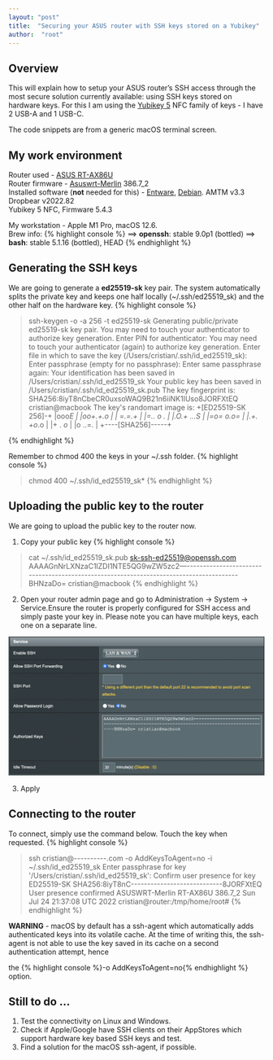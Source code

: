 ```yaml
---
layout: "post"
title:  "Securing your ASUS router with SSH keys stored on a Yubikey"
author:  "root"
---
```


## Overview

This will explain how to setup your ASUS router’s SSH access through the most secure solution currently available: using SSH keys stored on hardware keys. For this I am using the [Yubikey 5](https://www.yubico.com/products/yubikey-5-overview/) NFC family of keys - I have 2 USB-A and 1 USB-C.

The code snippets are from a generic macOS terminal screen.


## My work environment

Router used - [ASUS RT-AX86U](https://www.asus.com/Networking-IoT-Servers/WiFi-Routers/ASUS-Gaming-Routers/RT-AX86U/)
<br>Router firmware - [Asuswrt-Merlin](https://www.asuswrt-merlin.net) 386.7_2
<br>Installed software (**not** needed for this) - [Entware](https://hqt.ro/how-to-install-new-generation-entware/), [Debian](https://hqt.ro/how-to-install-debian-stretch-arm/). AMTM v3.3
<br>Dropbear v2022.82
<br>Yubikey 5 NFC, Firmware 5.4.3

My workstation - Apple M1 Pro, macOS 12.6. 
<br>Brew info:
{% highlight console %}
==> **openssh**: stable 9.0p1 (bottled)
==> **bash**: stable 5.1.16 (bottled), HEAD
{% endhighlight %}

## Generating the SSH keys

We are going to generate a **ed25519-sk** key pair. The system automatically splits the private key and keeps one half locally (~/.ssh/ed25519_sk) and the other half on the hardware key.
{% highlight console %}
> ssh-keygen -o -a 256 -t ed25519-sk
Generating public/private ed25519-sk key pair.
You may need to touch your authenticator to authorize key generation.
Enter PIN for authenticator:
You may need to touch your authenticator (again) to authorize key generation.
Enter file in which to save the key (/Users/cristian/.ssh/id_ed25519_sk):
Enter passphrase (empty for no passphrase):
Enter same passphrase again:
Your identification has been saved in /Users/cristian/.ssh/id_ed25519_sk
Your public key has been saved in /Users/cristian/.ssh/id_ed25519_sk.pub
The key fingerprint is:
SHA256:8iyT8nCbeCR0uxsoWAQ9B21n6iiNK1IUso8JORFXtEQ cristian@macbook
The key's randomart image is:
+[ED25519-SK 256]-+
|ooo*E            |
|oo+.+.o          |
| =.=.+           |
|=.. o .          |
|.O.+ ...S        |
|=o= o.o=         |
|.+. +o*.o        |
|+  . *o*         |
|o   ..=.         |
+----[SHA256]-----+
>
{% endhighlight %}

Remember to chmod 400 the keys in your ~/.ssh folder.
{% highlight console %}
>chmod 400 ~/.ssh/id_ed25519_sk*
{% endhighlight %}

## Uploading the public key to the router

We are going to upload the public key to the router now.



1. Copy your public key
{% highlight console %}
>cat ~/.ssh/id_ed25519_sk.pub
sk-ssh-ed25519@openssh.com AAAAGnNrLXNzaC1lZDI1NTE5QG9wZW5zc2—---------------------------------------------------------------------------------------BHNzaDo= cristian@macbook
{% endhighlight %}

2. Open your router admin page and go to Administration → System → Service.Ensure the router is properly configured for SSH access and simply paste your key in. Please note you can have multiple keys, each one on a separate line.

![ASUS Admin Console](/assets/images/image1.png "SSH Section")


3. Apply


## Connecting to the router

To connect, simply use the command below. Touch the key when requested.
{% highlight console %}
>ssh cristian@----------.com -o AddKeysToAgent=no -i ~/.ssh/id_ed25519_sk
Enter passphrase for key '/Users/cristian/.ssh/id_ed25519_sk':
Confirm user presence for key ED25519-SK SHA256:8iyT8nC----------------------------8JORFXtEQ
User presence confirmed
ASUSWRT-Merlin RT-AX86U 386.7_2 Sun Jul 24 21:37:08 UTC 2022
cristian@router:/tmp/home/root#
{% endhighlight %}

**WARNING** - macOS by default has a ssh-agent which automatically adds authenticated keys into its volatile cache. At the time of writing this, the ssh-agent is not able to use the key saved in its cache on a second authentication attempt, hence 

the {% highlight console %}-o AddKeysToAgent=no{% endhighlight %} option.


## Still to do …


1. Test the connectivity on Linux and Windows.
2. Check if Apple/Google have SSH clients on their AppStores which support hardware key based SSH keys and test.
3. Find a solution for the macOS ssh-agent, if possible.
